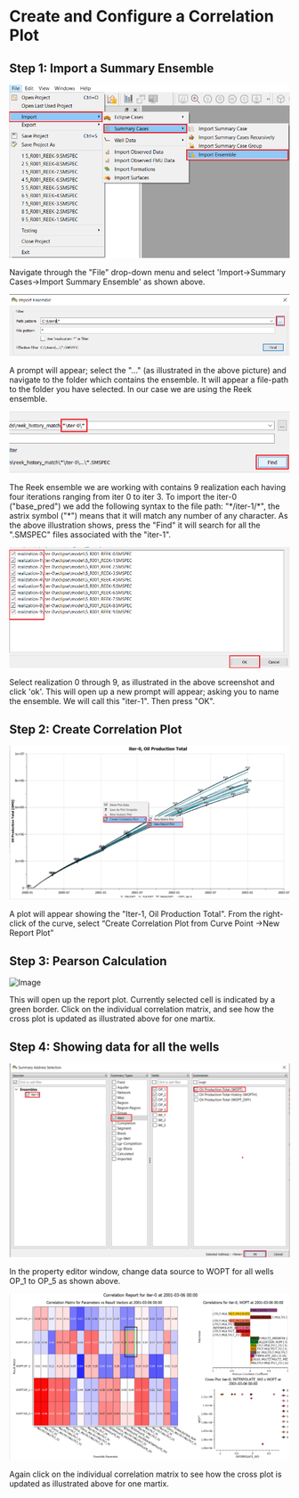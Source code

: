# Create and Configure a Correlation Plot

## Step 1: Import a Summary Ensemble
![Image](./Resources/Pictures/import_ensemble.png) 


Navigate through the "File" drop-down menu and select 'Import->Summary Cases->Import Summary Ensemble' as shown above. 

![Image](./Resources/Pictures/file_location.png) 


A prompt will appear; select the "..." (as illustrated in the above picture) and navigate to the folder which contains the ensemble. It will appear a file-path to the folder you have selected. In our case we are using the Reek ensemble. 

![Image](Resources/Pictures/find_ensemble.png) 


The Reek ensemble we are working with contains 9 realization each having four iterations ranging from iter 0 to iter 3. To import the iter-0 ("base_pred") we add the following syntax to the file path: "\*/iter-1/\*", the astrix symbol ("\*") means that it will match any number of any character. As the above illustration shows, press the "Find" it will search for all the ".SMSPEC" files associated with the "iter-1".

![Image](Resources/Pictures/select_ensemble.png)

Select realization 0 through 9, as illustrated in the above screenshot and click 'ok'. This will open up a new prompt will appear; asking you to name the ensemble. We will call this "iter-1". Then press "OK".


## Step 2: Create Correlation Plot

![Image](Resources/Pictures/select_reportplot.png) 

A plot will appear showing the "Iter-1, Oil Production Total". From the right-click of the curve, select “Create Correlation Plot from Curve Point ->New Report Plot”

## Step 3: Pearson Calculation
![Image](Resources/Pictures/show_pearson.png) 

This will open up the report plot. Currently selected cell is indicated by a green border.
Click on the individual correlation matrix, and see how the cross plot is updated as illustrated above for one martix. 


## Step 4: Showing data for all the wells
![Image](Resources/Pictures/change_wopt.png) 

In the property editor window, change data source to WOPT for all wells OP_1 to OP_5 as shown above.

![Image](Resources/Pictures/new_correlationplot.png) 

Again click on the individual correlation matrix to see how the cross plot is updated as illustrated above for one martix. 


